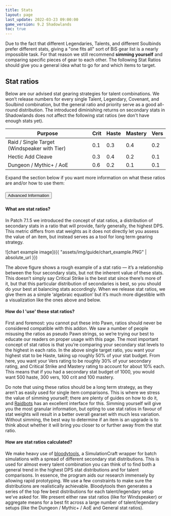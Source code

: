 ```yaml
---
title: Stats
layout: page
last_update: 2022-03-23 09:00:00
game_version: 9.2 Shadowlands
toc: true
---
```


Due to the fact that different Legendaries, Talents, and different Soulbinds prefer different stats, giving a "one fits all" sort of BiS gear list is a nearly impossible task.
For that reason we still recommend **simming yourself** and comparing specific pieces of gear to each other. The following Stat Ratios should give you a general idea what to go for and which items to target.

## Stat ratios

Below are our advised stat gearing strategies for talent combinations. We won’t release numbers for every single Talent, Legendary, Covenant, and Soulbind combination, but the general ratio and priority serve as a good all-round distribution. The introduced diminishing returns on secondary stats in Shadowlands does not affect the following stat ratios (we don't have enough stats yet).

Purpose | Crit | Haste | Mastery | Vers
--- | --- | --- | --- | ---
Raid / Single Target (Windspeaker with Tier) | 0.1 | 0.3 | 0.4 | 0.2
Hectic Add Cleave | 0.3 | 0.4 | 0.2 | 0.1
Dungeon / Mythic+ / AoE| 0.6 | 0.2 | 0.1 | 0.1

Expand the section below if you want more information on what these ratios are and/or how to use them:

<div class="accordion" id="accordion">
  <div class="card">
    <div class="card-header" id="statRatiosHeader">
      <h5 class="mb-0">
        <button class="btn btn-link" type="button" data-toggle="collapse" data-target="#statRatiosCollapse" aria-expanded="false" aria-controls="statRatiosCollapse">
          Advanced Information
        </button>
      </h5>
    </div>
    <div id="statRatiosCollapse" class="collapse" aria-labelledby="statRatiosHeader" data-parent="#accordion">
      <div class="card-body" markdown="1">

#### What are stat ratios?

In Patch 7.1.5 we introduced the concept of stat ratios, a distribution of secondary stats in a ratio that will provide, fairly generally, the highest DPS. This metric differs from stat weights as it does not directly let you assess the value of an item, but instead serves as a tool for long term gearing strategy.

![chart example image]({{ "assets/img/guide/chart_example.PNG" | absolute_url }})

The above figure shows a rough example of a stat ratio — it’s a relationship between the four secondary stats, but not the inherent value of these stats. This doesn’t simply say Critical Strike is the best stat since there’s more of it, but that this particular distribution of secondaries is best, so you should do your best at balancing stats accordingly. When we release stat ratios, we give them as a simple ‘algebraic equation’ but it’s much more digestible with a visualization like the ones above and below.

#### How do I 'use' these stat ratios?

First and foremost: you cannot put these into Pawn, ratios should never be considered compatible with this addon. We saw a number of people misusing the ratios as pseudo Pawn strings, so we’re trying our best to educate our readers on proper usage with this page. The most important concept of stat ratios is that you’re comparing your secondary stat levels to the highest in each ratio. In the above single target ratio, you want your highest stat to be Haste, taking up roughly 50% of your stat budget. From here, you want your Vers rating to be roughly 30% of your secondary rating, and Critical Strike and Mastery rating to account for about 10% each. This means that if you had a secondary stat budget of 1000, you would want 500 haste, 300 vers, 100 crit and 100 mastery.

Do note that using these ratios should be a long term strategy, as they aren’t as easily used for single item comparisons. This is where we stress the value of simming yourself; there are plenty of guides on how to do it, and [Raidbots](https://raidbots.com/) has an excellent interface for this. Simming yourself will give you the most granular information, but opting to use stat ratios in favour of stat weights will result in a better overall gearset with much less variation. Without simming, the best way to determine if an item is an upgrade is to think about whether it will bring you closer to or further away from the stat ratio.

#### How are stat ratios calculated?
We make heavy use of [bloodytools](https://github.com/Bloodmallet/bloodytools), a SimulationCraft wrapper for batch simulations with a spread of different secondary stat distributions. This is used for almost every talent combination you can think of to find both a general trend in the highest DPS stat distributions and for talent comparisons. In essence, the program aids our research immensely by allowing rapid prototyping. We use a few constraints to make sure the distributions are realistically achievable. Bloodytools then generates a series of the top few best distributions for each talent/legendary setup we’ve asked for. We present either raw stat ratios (like for Windspeaker) or aggregate means for a best fit across a large number of talent/legendary setups (like the Dungeon / Mythic+ / AoE and General stat ratios).


  </div>
  </div>
  </div>
</div>
<br/>
